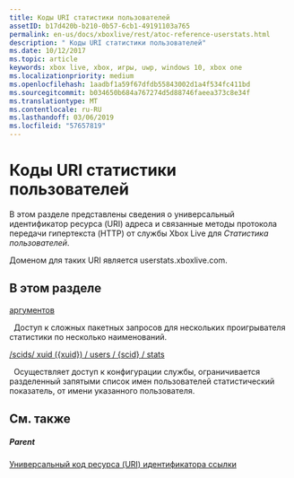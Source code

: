 ```yaml
---
title: Коды URI статистики пользователей
assetID: b17d420b-b210-0b57-6cb1-49191103a765
permalink: en-us/docs/xboxlive/rest/atoc-reference-userstats.html
description: " Коды URI статистики пользователей"
ms.date: 10/12/2017
ms.topic: article
keywords: xbox live, xbox, игры, uwp, windows 10, xbox one
ms.localizationpriority: medium
ms.openlocfilehash: 1aadbf1a59f67dfdb55843002d1a4f534fc411bd
ms.sourcegitcommit: b034650b684a767274d5d88746faeea373c8e34f
ms.translationtype: MT
ms.contentlocale: ru-RU
ms.lasthandoff: 03/06/2019
ms.locfileid: "57657819"
---
```

# <a name="user-statistics-uris"></a>Коды URI статистики пользователей
 
В этом разделе представлены сведения о универсальный идентификатор ресурса (URI) адреса и связанные методы протокола передачи гипертекста (HTTP) от службы Xbox Live для *Статистика пользователей*.
 
Доменом для таких URI является userstats.xboxlive.com.
 
<a id="ID4EDB"></a>

 
## <a name="in-this-section"></a>В этом разделе

[аргументов](uri-batch.md)

&nbsp;&nbsp;Доступ к сложных пакетных запросов для нескольких проигрывателя статистики по несколько наименований.

[/scids/ xuid ({xuid}) / users / {scid} / stats](uri-usersxuidscidsscidstats.md)

&nbsp;&nbsp;Осуществляет доступ к конфигурации службы, ограничивается разделенный запятыми список имен пользователей статистический показатель, от имени указанного пользователя.
 
<a id="ID4EMB"></a>

 
## <a name="see-also"></a>См. также
 
<a id="ID4EOB"></a>

 
##### <a name="parent"></a>Parent 

[Универсальный код ресурса (URI) идентификатора ссылки](../atoc-xboxlivews-reference-uris.md)

   